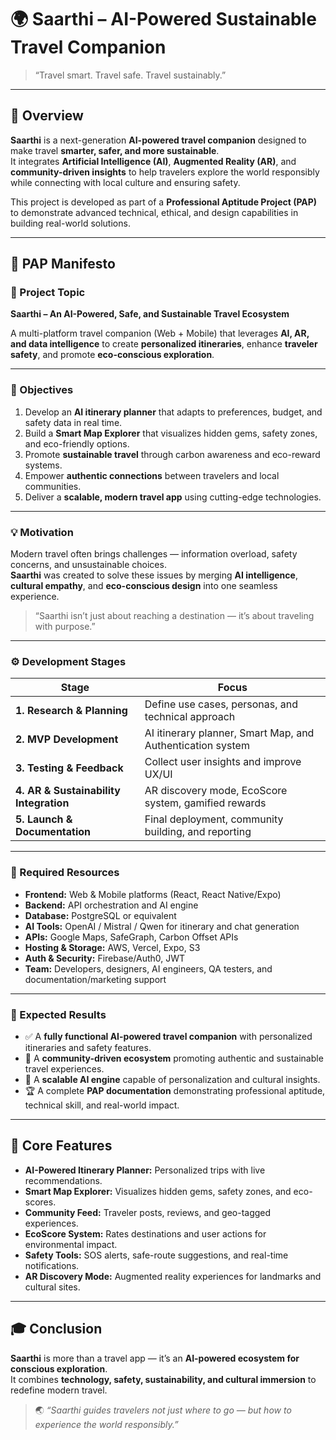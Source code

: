 # 🌍 Saarthi – AI-Powered Sustainable Travel Companion

> “Travel smart. Travel safe. Travel sustainably.”

---

## 🧭 Overview

**Saarthi** is a next-generation **AI-powered travel companion** designed to make travel **smarter, safer, and more sustainable**.  
It integrates **Artificial Intelligence (AI)**, **Augmented Reality (AR)**, and **community-driven insights** to help travelers explore the world responsibly while connecting with local culture and ensuring safety.

This project is developed as part of a **Professional Aptitude Project (PAP)** to demonstrate advanced technical, ethical, and design capabilities in building real-world solutions.

---

## 🧾 PAP Manifesto

### 🎯 Project Topic
**Saarthi – An AI-Powered, Safe, and Sustainable Travel Ecosystem**

A multi-platform travel companion (Web + Mobile) that leverages **AI, AR, and data intelligence** to create **personalized itineraries**, enhance **traveler safety**, and promote **eco-conscious exploration**.

---

### 🎯 Objectives

1. Develop an **AI itinerary planner** that adapts to preferences, budget, and safety data in real time.  
2. Build a **Smart Map Explorer** that visualizes hidden gems, safety zones, and eco-friendly options.  
3. Promote **sustainable travel** through carbon awareness and eco-reward systems.  
4. Empower **authentic connections** between travelers and local communities.  
5. Deliver a **scalable, modern travel app** using cutting-edge technologies.

---

### 💡 Motivation

Modern travel often brings challenges — information overload, safety concerns, and unsustainable choices.  
**Saarthi** was created to solve these issues by merging **AI intelligence**, **cultural empathy**, and **eco-conscious design** into one seamless experience.

> “Saarthi isn’t just about reaching a destination — it’s about traveling with purpose.”

---

### ⚙️ Development Stages

| Stage | Focus |
|-------|-------|
| **1. Research & Planning** | Define use cases, personas, and technical approach |
| **2. MVP Development** | AI itinerary planner, Smart Map, and Authentication system |
| **3. Testing & Feedback** | Collect user insights and improve UX/UI |
| **4. AR & Sustainability Integration** | AR discovery mode, EcoScore system, gamified rewards |
| **5. Launch & Documentation** | Final deployment, community building, and reporting |

---

### 🧰 Required Resources

- **Frontend:** Web & Mobile platforms (React, React Native/Expo)  
- **Backend:** API orchestration and AI engine  
- **Database:** PostgreSQL or equivalent  
- **AI Tools:** OpenAI / Mistral / Qwen for itinerary and chat generation  
- **APIs:** Google Maps, SafeGraph, Carbon Offset APIs  
- **Hosting & Storage:** AWS, Vercel, Expo, S3  
- **Auth & Security:** Firebase/Auth0, JWT  
- **Team:** Developers, designers, AI engineers, QA testers, and documentation/marketing support  

---

### 🧩 Expected Results

- ✅ A **fully functional AI-powered travel companion** with personalized itineraries and safety features.  
- 🌱 A **community-driven ecosystem** promoting authentic and sustainable travel experiences.  
- 🧠 A **scalable AI engine** capable of personalization and cultural insights.  
- 🏆 A complete **PAP documentation** demonstrating professional aptitude, technical skill, and real-world impact.

---

## 🧠 Core Features

- **AI-Powered Itinerary Planner:** Personalized trips with live recommendations.  
- **Smart Map Explorer:** Visualizes hidden gems, safety zones, and eco-scores.  
- **Community Feed:** Traveler posts, reviews, and geo-tagged experiences.  
- **EcoScore System:** Rates destinations and user actions for environmental impact.  
- **Safety Tools:** SOS alerts, safe-route suggestions, and real-time notifications.  
- **AR Discovery Mode:** Augmented reality experiences for landmarks and cultural sites.

---

## 🎓 Conclusion

**Saarthi** is more than a travel app — it’s an **AI-powered ecosystem for conscious exploration**.  
It combines **technology, safety, sustainability, and cultural immersion** to redefine modern travel.

> 🌏 *“Saarthi guides travelers not just where to go — but how to experience the world responsibly.”*

